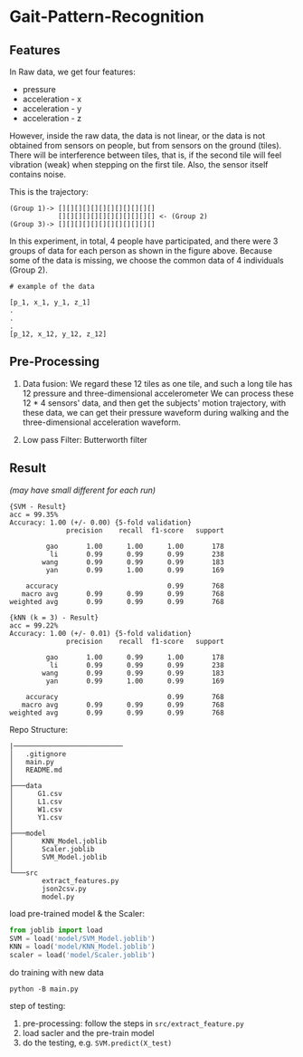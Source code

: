 # Gait-Pattern-Recognition

## Features 

In Raw data, we get four features:

* pressure 
* acceleration - x 
* acceleration - y
* acceleration - z

However, inside the raw data, the data is not linear, or the data is not obtained from sensors on people, but from sensors on the ground (tiles). There will be interference between tiles, that is, if the second tile will feel vibration (weak) when stepping on the first tile. Also, the sensor itself contains noise.


This is the trajectory:
```
(Group 1)-> [][][][][][][][][][][][]
            [][][][][][][][][][][][] <- (Group 2)
(Group 3)-> [][][][][][][][][][][][]
```
In this experiment, in total, 4 people have participated, and there were 3 groups of data for each person as shown in the figure above. Because some of the data is missing, we choose the common data of 4 individuals (Group 2).

```
# example of the data

[p_1, x_1, y_1, z_1]
.
.
.
[p_12, x_12, y_12, z_12]
```

## Pre-Processing


1. Data fusion: We regard these 12 tiles as one tile, and such a long tile has 12 pressure and three-dimensional accelerometer We can process these 12 * 4 sensors' data, and then get the subjects' motion trajectory, with these data, we can get their pressure waveform during walking and the three-dimensional acceleration waveform.

2. Low pass Filter: Butterworth filter


## Result

*(may have small different for each run)*


```
{SVM - Result}
acc = 99.35%
Accuracy: 1.00 (+/- 0.00) {5-fold validation}
              precision    recall  f1-score   support

         gao       1.00      1.00      1.00       178
          li       0.99      0.99      0.99       238
        wang       0.99      0.99      0.99       183
         yan       0.99      1.00      0.99       169

    accuracy                           0.99       768
   macro avg       0.99      0.99      0.99       768
weighted avg       0.99      0.99      0.99       768

{kNN (k = 3) - Result}
acc = 99.22%
Accuracy: 1.00 (+/- 0.01) {5-fold validation}
              precision    recall  f1-score   support

         gao       1.00      0.99      1.00       178
          li       0.99      0.99      0.99       238
        wang       0.99      0.99      0.99       183
         yan       0.99      1.00      0.99       169

    accuracy                           0.99       768
   macro avg       0.99      0.99      0.99       768
weighted avg       0.99      0.99      0.99       768
```


Repo Structure:
``` 
|───────────────────────────
│   .gitignore
│   main.py
│   README.md
│
├───data
│      G1.csv
│      L1.csv
│      W1.csv
│      Y1.csv
│   
├───model
│       KNN_Model.joblib
│       Scaler.joblib
│       SVM_Model.joblib
│
└───src
        extract_features.py
        json2csv.py
        model.py
```


load pre-trained model & the Scaler: 
```python
from joblib import load
SVM = load('model/SVM_Model.joblib')
KNN = load('model/KNN_Model.joblib')
scaler = load('model/Scaler.joblib')
```
do training with new data

```shell
python -B main.py
```

step of testing:

1. pre-processing: follow the steps in `src/extract_feature.py`
2. load sacler and the pre-train model
3. do the testing, e.g. `SVM.predict(X_test)`
